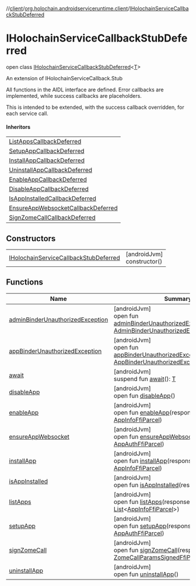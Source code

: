 //[client](../../../index.md)/[org.holochain.androidserviceruntime.client](../index.md)/[IHolochainServiceCallbackStubDeferred](index.md)

# IHolochainServiceCallbackStubDeferred

open class [IHolochainServiceCallbackStubDeferred](index.md)&lt;[T](index.md)&gt;

An extension of IHolochainServiceCallback.Stub

All functions in the AIDL interface are defined. Error callbacks are implemented, while success callbacks are placeholders.

This is intended to be extended, with the success callback overridden, for each service call.

#### Inheritors

| |
|---|
| [ListAppsCallbackDeferred](../-list-apps-callback-deferred/index.md) |
| [SetupAppCallbackDeferred](../-setup-app-callback-deferred/index.md) |
| [InstallAppCallbackDeferred](../-install-app-callback-deferred/index.md) |
| [UninstallAppCallbackDeferred](../-uninstall-app-callback-deferred/index.md) |
| [EnableAppCallbackDeferred](../-enable-app-callback-deferred/index.md) |
| [DisableAppCallbackDeferred](../-disable-app-callback-deferred/index.md) |
| [IsAppInstalledCallbackDeferred](../-is-app-installed-callback-deferred/index.md) |
| [EnsureAppWebsocketCallbackDeferred](../-ensure-app-websocket-callback-deferred/index.md) |
| [SignZomeCallCallbackDeferred](../-sign-zome-call-callback-deferred/index.md) |

## Constructors

| | |
|---|---|
| [IHolochainServiceCallbackStubDeferred](-i-holochain-service-callback-stub-deferred.md) | [androidJvm]<br>constructor() |

## Functions

| Name | Summary |
|---|---|
| [adminBinderUnauthorizedException](admin-binder-unauthorized-exception.md) | [androidJvm]<br>open fun [adminBinderUnauthorizedException](admin-binder-unauthorized-exception.md)(response: [AdminBinderUnauthorizedExceptionParcel](../-admin-binder-unauthorized-exception-parcel/index.md)) |
| [appBinderUnauthorizedException](app-binder-unauthorized-exception.md) | [androidJvm]<br>open fun [appBinderUnauthorizedException](app-binder-unauthorized-exception.md)(response: [AppBinderUnauthorizedExceptionParcel](../-app-binder-unauthorized-exception-parcel/index.md)) |
| [await](await.md) | [androidJvm]<br>suspend fun [await](await.md)(): [T](index.md) |
| [disableApp](disable-app.md) | [androidJvm]<br>open fun [disableApp](disable-app.md)() |
| [enableApp](enable-app.md) | [androidJvm]<br>open fun [enableApp](enable-app.md)(response: [AppInfoFfiParcel](../-app-info-ffi-parcel/index.md)) |
| [ensureAppWebsocket](ensure-app-websocket.md) | [androidJvm]<br>open fun [ensureAppWebsocket](ensure-app-websocket.md)(response: [AppAuthFfiParcel](../-app-auth-ffi-parcel/index.md)) |
| [installApp](install-app.md) | [androidJvm]<br>open fun [installApp](install-app.md)(response: [AppInfoFfiParcel](../-app-info-ffi-parcel/index.md)) |
| [isAppInstalled](is-app-installed.md) | [androidJvm]<br>open fun [isAppInstalled](is-app-installed.md)(response: [Boolean](https://kotlinlang.org/api/core/kotlin-stdlib/kotlin/-boolean/index.html)) |
| [listApps](list-apps.md) | [androidJvm]<br>open fun [listApps](list-apps.md)(response: [List](https://kotlinlang.org/api/core/kotlin-stdlib/kotlin.collections/-list/index.html)&lt;[AppInfoFfiParcel](../-app-info-ffi-parcel/index.md)&gt;) |
| [setupApp](setup-app.md) | [androidJvm]<br>open fun [setupApp](setup-app.md)(response: [AppAuthFfiParcel](../-app-auth-ffi-parcel/index.md)) |
| [signZomeCall](sign-zome-call.md) | [androidJvm]<br>open fun [signZomeCall](sign-zome-call.md)(response: [ZomeCallParamsSignedFfiParcel](../-zome-call-params-signed-ffi-parcel/index.md)) |
| [uninstallApp](uninstall-app.md) | [androidJvm]<br>open fun [uninstallApp](uninstall-app.md)() |